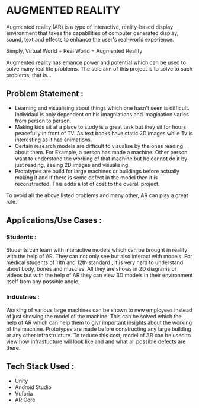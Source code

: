 # AUGMENTED REALITY

Augmented reality (AR) is a type of interactive, reality-based display environment that takes the capabilities of 
computer generated display, sound, text and effects to enhance the user's real-world experience. 

Simply, Virtual World + Real World = Augmented Reality

Augmented reality has emance power and potential which can be used to solve many real life problems. 
The sole aim of this project is to solve to such problems, that is...

## Problem Statement : 
* Learning and visualising about things which one hasn't seen is difficult. 
Individaul is only dependent on his imagniations and imagination varies from person to person. 
* Making kids sit at a place to study is a great task but they sit for hours peacefully in front of TV.
As text books have static 2D images while Tv is interesting as it has animations. 
* Certain research models are difficult to visualise by the ones reading about them.
 For Example, a person has made a machine. Other person want to understand the working of
 that machine but he cannot do it by just reading, seeing 2D images and visualising.
* Prototypes are build for large machines or buildings before actually making it and if
there is some defect in the model then it is reconstructed. This adds a lot of cost to the overall project. 

To avoid all the above listed problems and many other, AR can play a great role. 

## Applications/Use Cases :
### Students : 
Students can learn with interactive models which can be brought in reality with the help of AR. They can not only see but also interact with models. For medical students of 11th and 12th standard , it is very hard to understand about body, bones and muscles. All they are shows in 2D diagrams or videos but with the help of AR they can view 3D models in their environment itself from any possible angle.
### Industries :
Working of various large machines can be shown to new employees instead of just showing the model of the machine.
This can be solved which the help of AR which can help them to givr important insights about the working of the machine.
Prototypes are made before constructing any large building or any other infrastructure. To reduce this cost, model of
AR can be used to view how infrastudture will look like and and what all possible defects are there.

## Tech Stack Used :
* Unity
* Android Studio
* Vuforia 
* AR Core
